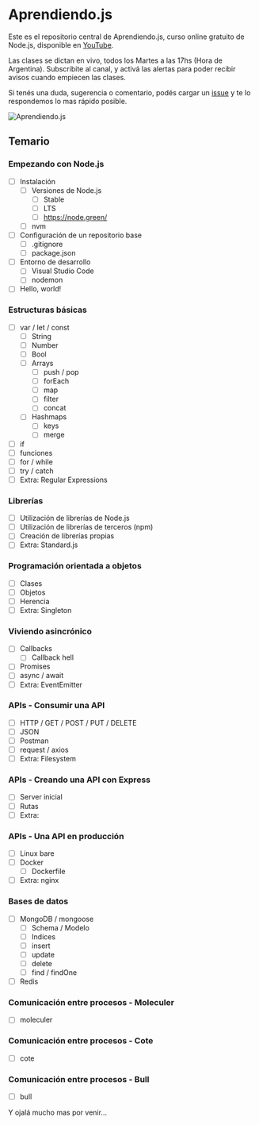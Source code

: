 # Aprendiendo.js

Este es el repositorio central de Aprendiendo.js, curso online gratuito de Node.js, disponible en [YouTube](https://www.youtube.com/channel/UCZYvniRWZdC_YeIL9fxwlsg).

Las clases se dictan en vivo, todos los Martes a las 17hs (Hora de Argentina). Subscribite al canal, y activá las alertas para poder recibir avisos cuando empiecen las clases.

Si tenés una duda, sugerencia o comentario, podés cargar un [issue](https://github.com/futurorandomico/aprendiendo-js/issues) y te lo respondemos lo mas rápido posible.

![Aprendiendo.js][logo]

## Temario

### Empezando con Node.js

- [ ] Instalación
    - [ ] Versiones de Node.js
        - [ ] Stable
        - [ ] LTS
        - [ ] https://node.green/
    - [ ] nvm
- [ ] Configuración de un repositorio base
    - [ ] .gitignore
    - [ ] package.json
- [ ] Entorno de desarrollo
    - [ ] Visual Studio Code
    - [ ] nodemon
- [ ] Hello, world!

### Estructuras básicas

- [ ] var / let / const
    - [ ] String
    - [ ] Number
    - [ ] Bool
    - [ ] Arrays
        - [ ] push / pop
        - [ ] forEach
        - [ ] map
        - [ ] filter
        - [ ] concat
    - [ ] Hashmaps
        - [ ] keys
        - [ ] merge
- [ ] if
- [ ] funciones
- [ ] for / while
- [ ] try / catch
- [ ] Extra: Regular Expressions

### Librerías

- [ ] Utilización de librerías de Node.js
- [ ] Utilización de librerías de terceros (npm)
- [ ] Creación de librerías propias
- [ ] Extra: Standard.js

### Programación orientada a objetos

- [ ] Clases
- [ ] Objetos
- [ ] Herencia
- [ ] Extra: Singleton

### Viviendo asincrónico

- [ ] Callbacks
    - [ ] Callback hell
- [ ] Promises
- [ ] async / await
- [ ] Extra: EventEmitter

### APIs - Consumir una API

- [ ] HTTP / GET / POST / PUT / DELETE
- [ ] JSON
- [ ] Postman
- [ ] request / axios
- [ ] Extra: Filesystem

### APIs - Creando una API con Express

- [ ] Server inicial
- [ ] Rutas
- [ ] Extra: 

### APIs - Una API en producción

- [ ] Linux bare
- [ ] Docker
    - [ ] Dockerfile
- [ ] Extra: nginx

### Bases de datos

- [ ] MongoDB / mongoose
    - [ ] Schema / Modelo
    - [ ] Indices
    - [ ] insert
    - [ ] update
    - [ ] delete
    - [ ] find / findOne
- [ ] Redis

### Comunicación entre procesos - Moleculer
- [ ] moleculer

### Comunicación entre procesos - Cote
- [ ] cote

### Comunicación entre procesos - Bull
- [ ] bull

Y ojalá mucho mas por venir...

[logo]: https://github.com/futurorandomico/aprendiendo-js/blob/master/resources/header.png?raw=true "Logo"
